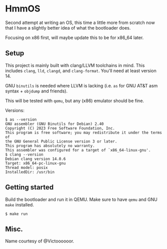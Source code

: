 # HmmOS
Second attempt at writing an OS, this time a little more from scratch
now that I have a slightly better idea of what the bootloader does.

Focusing on x86 first, will maybe update this to be for x86_64 later.

## Setup
This project is mainly built with clang/LLVM toolchains in mind. This
includes `clang`, `lld`, `clangd`, and `clang-format`. You'll need at
least version 14.

GNU `binutils` is needed where LLVM is lacking (i.e. `as` for GNU AT&T
asm syntax + `objdump` and friends).

This will be tested with `qemu`, but any (x86) emulator should be fine.

Versions:
```
$ as --version
GNU assembler (GNU Binutils for Debian) 2.40
Copyright (C) 2023 Free Software Foundation, Inc.
This program is free software; you may redistribute it under the terms of
the GNU General Public License version 3 or later.
This program has absolutely no warranty.
This assembler was configured for a target of `x86_64-linux-gnu'.
$ clang --version
Debian clang version 14.0.6
Target: x86_64-pc-linux-gnu
Thread model: posix
InstalledDir: /usr/bin
```

## Getting started
Build the bootloader and run it in QEMU. Make sure to have `qemu` and
GNU `make` installed.
```
$ make run
```

## Misc.
Name courtesy of @Victoooooor.
